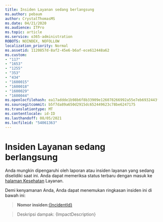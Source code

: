 ```yaml
---
title: Insiden Layanan sedang berlangsung
ms.author: pebaum
author: CrystalThomasMS
ms.date: 04/21/2020
ms.audience: ITPro
ms.topic: article
ms.service: o365-administration
ROBOTS: NOINDEX, NOFOLLOW
localization_priority: Normal
ms.assetid: 1120857d-8af2-45e6-b6af-ece612448a62
ms.custom:
- "117"
- "1653"
- "1255"
- "353"
- "434"
- "1600015"
- "1600018"
- "1600029"
- "1600044"
ms.openlocfilehash: ea17addde1b98b6f8b33909e126078266992a55e7eb6932443fc8f9d213c04a5
ms.sourcegitcommit: b5f7da89a650d2915dc652449623c78be6247175
ms.translationtype: MT
ms.contentlocale: id-ID
ms.lasthandoff: 08/05/2021
ms.locfileid: "54061363"
---
```

# <a name="service-incident-in-progress"></a>Insiden Layanan sedang berlangsung

Anda mungkin dipengaruhi oleh laporan atau insiden layanan yang sedang diselidiki saat ini. Anda dapat memeriksa status terbaru dengan masuk ke [halaman Kesehatan](https://admin.microsoft.com/adminportal/home#/servicehealth) Layanan.
  
Demi kenyamanan Anda, Anda dapat menemukan ringkasan insiden ini di bawah ini:
  
> **Nomor insiden:**[{IncidentId}](https://admin.microsoft.com/adminportal/home#/servicehealth)
    
> Deskripsi dampak: {ImpactDescription}
